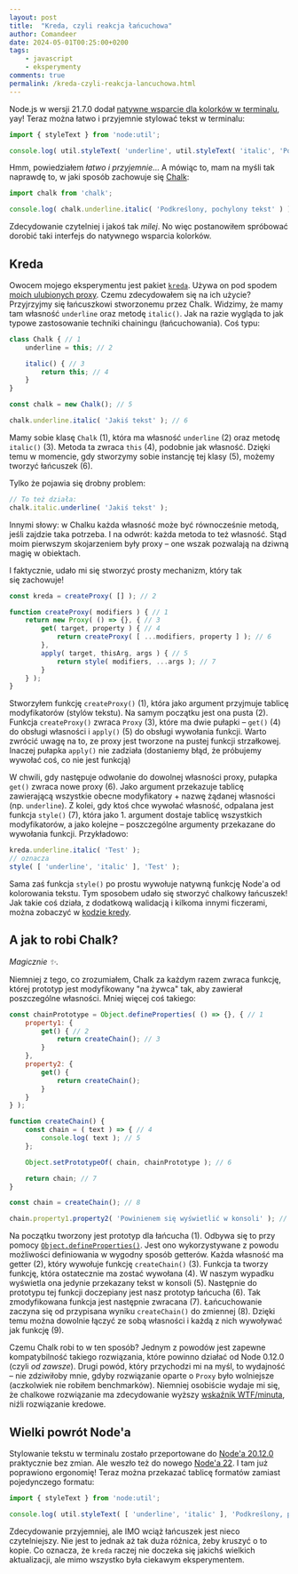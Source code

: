 ```yaml
---
layout: post
title:  "Kreda, czyli reakcja łańcuchowa"
author: Comandeer
date: 2024-05-01T00:25:00+0200
tags: 
    - javascript
    - eksperymenty
comments: true
permalink: /kreda-czyli-reakcja-lancuchowa.html
---
```


Node.js w wersji 21.7.0 dodał [natywne wsparcie dla kolorków w terminalu](https://nodejs.org/docs/latest-v21.x/api/util.html#utilstyletextformat-text), yay! Teraz można łatwo i przyjemnie stylować tekst w terminalu:

```javascript
import { styleText } from 'node:util';

console.log( util.styleText( 'underline', util.styleText( 'italic', 'Podkreślony, pochylony tekst' ) ) ),
```

Hmm, powiedziałem _łatwo i przyjemnie_… A mówiąc to, mam na myśli tak naprawdę to, w jaki sposób zachowuje się [Chalk](https://www.npmjs.com/package/chalk):

```javascript
import chalk from 'chalk';

console.log( chalk.underline.italic( 'Podkreślony, pochylony tekst' ) );
```

Zdecydowanie czytelniej i jakoś tak _milej_. No więc postanowiłem spróbować dorobić taki interfejs do natywnego wsparcia kolorków.

## Kreda

Owocem mojego eksperymentu jest pakiet [`kreda`](https://www.npmjs.com/package/kreda). Używa on pod spodem [moich ulubionych proxy](https://blog.comandeer.pl/uniwersalny-getter.html). Czemu zdecydowałem się na ich użycie? Przyjrzyjmy się łańcuszkowi stworzonemu przez Chalk. Widzimy, że mamy tam własność `underline` oraz metodę `italic()`. Jak na razie wygląda to jak typowe zastosowanie techniki chainingu (łańcuchowania). Coś typu:

```javascript
class Chalk { // 1
	underline = this; // 2

	italic() { // 3
		return this; // 4
	}
}

const chalk = new Chalk(); // 5

chalk.underline.italic( 'Jakiś tekst' ); // 6
```

Mamy sobie klasę `Chalk` (1), która ma własność `underline` (2) oraz metodę `italic()` (3). Metoda ta zwraca `this` (4), podobnie jak własność. Dzięki temu w momencie, gdy stworzymy sobie instancję tej klasy (5), możemy tworzyć łańcuszek (6).

Tylko że pojawia się drobny problem:

```javascript
// To też działa:
chalk.italic.underline( 'Jakiś tekst' );
```

Innymi słowy: w Chalku każda własność może być równocześnie metodą, jeśli zajdzie taka potrzeba. I na odwrót: każda metoda to też własność. Stąd moim pierwszym skojarzeniem były proxy – one wszak pozwalają na dziwną magię w obiektach.

I faktycznie, udało mi się stworzyć prosty mechanizm, który tak się zachowuje!

```javascript
const kreda = createProxy( [] ); // 2

function createProxy( modifiers ) { // 1
	return new Proxy( () => {}, { // 3
		get( target, property ) { // 4
			return createProxy( [ ...modifiers, property ] ); // 6
		},
		apply( target, thisArg, args ) { // 5
			return style( modifiers, ...args ); // 7
		}
	} );
}
```

Stworzyłem funkcję `createProxy()` (1), która jako argument przyjmuje tablicę modyfikatorów (stylów tekstu). Na samym początku jest ona pusta (2). Funkcja `createProxy()` zwraca `Proxy` (3), które ma dwie pułapki – `get()` (4) do obsługi własności i `apply()` (5) do obsługi wywołania funkcji. Warto zwrócić uwagę na to, ze proxy jest tworzone na pustej funkcji strzałkowej. Inaczej pułapka `apply()` nie zadziała (dostaniemy błąd, że próbujemy wywołać coś, co nie jest funkcją)

W chwili, gdy następuje odwołanie do dowolnej własności proxy, pułapka `get()` zwraca nowe proxy (6). Jako argument przekazuje tablicę zawierającą wszystkie obecne modyfikatory + nazwę żądanej własności (np. `underline`). Z kolei, gdy ktoś chce wywołać własność, odpalana jest funkcja `style()` (7), która jako 1. argument dostaje tablicę wszystkich modyfikatorów, a jako kolejne – poszczególne argumenty przekazane do wywołania funkcji. Przykładowo:

```javascript
kreda.underline.italic( 'Test' );
// oznacza
style( [ 'underline', 'italic' ], 'Test' );
```

Sama zaś funkcja `style()` po prostu wywołuje natywną funkcję Node'a od kolorowania tekstu. Tym sposobem udało się stworzyć chalkowy łańcuszek! Jak takie coś działa, z dodatkową walidacją i kilkoma innymi ficzerami, można zobaczyć w [kodzie kredy](https://github.com/Comandeer/kreda/blob/main/src/index.ts).

## A jak to robi Chalk?

_Magicznie ✨_.

Niemniej z tego, co zrozumiałem, Chalk za każdym razem zwraca funkcję, której prototyp jest modyfikowany "na żywca" tak, aby zawierał poszczególne własności. Mniej więcej coś takiego:

```javascript
const chainPrototype = Object.defineProperties( () => {}, { // 1
	property1: {
		get() { // 2
			return createChain(); // 3
		}
	},
	property2: {
		get() {
			return createChain();
		}
	}
} );

function createChain() {
	const chain = ( text ) => { // 4
		console.log( text ); // 5
	};

	Object.setPrototypeOf( chain, chainPrototype ); // 6

	return chain; // 7
}

const chain = createChain(); // 8

chain.property1.property2( 'Powinienem się wyświetlić w konsoli' ); // 9
```

Na początku tworzony jest prototyp dla łańcucha (1). Odbywa się to przy pomocy [`Object.defineProperties()`](https://developer.mozilla.org/en-US/docs/Web/JavaScript/Reference/Global_Objects/Object/defineProperties). Jest ono wykorzystywane z powodu możliwości definiowania w wygodny sposób getterów. Każda własność ma getter (2), który wywołuje funkcję `createChain()` (3). Funkcja ta tworzy funkcję, która ostatecznie ma zostać wywołana (4). W naszym wypadku wyświetla ona jedynie przekazany tekst w konsoli (5). Następnie do prototypu tej funkcji doczepiany jest nasz prototyp łańcucha (6). Tak zmodyfikowana funkcja jest następnie zwracana (7). Łańcuchowanie zaczyna się od przypisana wyniku `createChain()` do zmiennej (8). Dzięki temu można dowolnie łączyć ze sobą własności i każdą z nich wywoływać jak funkcję (9).

Czemu Chalk robi to w ten sposób? Jednym z powodów jest zapewne kompatybilność takiego rozwiązania, które powinno działać od Node 0.12.0 (czyli _od zawsze_). Drugi powód, który przychodzi mi na myśl, to wydajność – nie zdziwiłoby mnie, gdyby rozwiązanie oparte o `Proxy` było wolniejsze (aczkolwiek nie robiłem benchmarków). Niemniej osobiście wydaje mi się, że chalkowe rozwiązanie ma zdecydowanie wyższy [wskaźnik WTF/minuta](https://www.osnews.com/story/19266/wtfsm/), niźli rozwiązanie kredowe.

## Wielki powrót Node'a

Stylowanie tekstu w terminalu zostało przeportowane do [Node'a 20.12.0](https://nodejs.org/docs/latest-v20.x/api/util.html#utilstyletextformat-text) praktycznie bez zmian. Ale weszło też do nowego [Node'a 22](https://nodejs.org/api/util.html#utilstyletextformat-text). I tam już poprawiono ergonomię! Teraz można przekazać tablicę formatów zamiast pojedynczego formatu:

```javascript
import { styleText } from 'node:util';

console.log( util.styleText( [ 'underline', 'italic' ], 'Podkreślony, pochylony tekst' ) ),
```

Zdecydowanie przyjemniej, ale IMO wciąż łańcuszek jest nieco czytelniejszy. Nie jest to jednak aż tak duża różnica, żeby kruszyć o to kopie. Co oznacza, że `kreda` raczej nie doczeka się jakichś wielkich aktualizacji, ale mimo wszystko była ciekawym eksperymentem.


